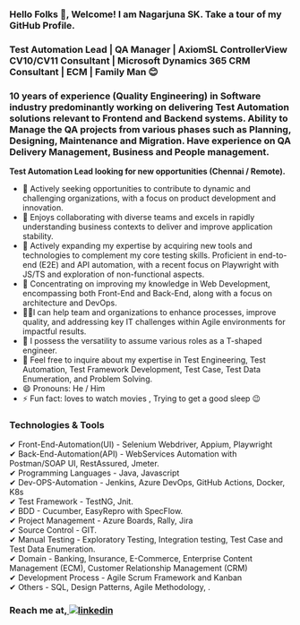 
### Hello Folks 👋, Welcome! I am Nagarjuna SK. Take a tour of my GitHub Profile.
### Test Automation Lead | QA Manager | AxiomSL ControllerView CV10/CV11 Consultant | Microsoft Dynamics 365 CRM Consultant | ECM | Family Man 😊
### 10 years of experience (Quality Engineering) in Software industry predominantly working on delivering Test Automation solutions relevant to Frontend and Backend systems. Ability to Manage the QA projects from various phases such as Planning, Designing, Maintenance and Migration. Have experience on QA Delivery Management, Business and People management.

<b>Test Automation Lead looking for new opportunities (Chennai / Remote).</b>

- 🤔 Actively seeking opportunities to contribute to dynamic and challenging organizations, with a focus on product development and innovation.
- 🌱 Enjoys collaborating with diverse teams and excels in rapidly understanding business contexts to deliver and improve application stability.
- 🌱 Actively expanding my expertise by acquiring new tools and technologies to complement my core testing skills. Proficient in end-to-end (E2E) and API automation, with a recent focus on Playwright with JS/TS and exploration of non-functional aspects.
- 🔭 Concentrating on improving my knowledge in Web Development, encompassing both Front-End and Back-End, along with a focus on architecture and DevOps.
- 🧑‍💻I can help team and organizations to enhance processes, improve quality, and addressing key IT challenges within Agile environments for impactful results.
- 🎩 I possess the versatility to assume various roles as a T-shaped engineer.
- 💬 Feel free to inquire about my expertise in Test Engineering, Test Automation, Test Framework Development, Test Case, Test Data Enumeration, and Problem Solving.
- 😄 Pronouns: He / Him 
- ⚡ Fun fact: loves to watch movies , Trying to get a good sleep :wink:  


### Technologies & Tools

✔ Front-End-Automation(UI)  - Selenium Webdriver, Appium, Playwright<br>
✔ Back-End-Automation(API)  - WebServices Automation with Postman/SOAP UI, RestAssured, Jmeter.<br>
✔ Programming Languages     - Java, Javascript<br>
✔ Dev-OPS-Automation        - Jenkins, Azure DevOps, GitHub Actions, Docker, K8s <br>
✔ Test Framework            - TestNG, Jnit.<br>
✔ BDD                       - Cucumber, EasyRepro with SpecFlow.<br>
✔ Project Management        - Azure Boards, Rally, Jira<br>
✔ Source Control            - GIT.<br>
✔ Manual Testing            - Exploratory Testing, Integration testing, Test Case and Test Data Enumeration.<br>
✔ Domain                    - Banking, Insurance, E-Commerce, Enterprise Content Management (ECM), Customer Relationship Management (CRM)<br>
✔ Development Process       - Agile Scrum Framework and Kanban<br>
✔ Others                    - SQL, Design Patterns, Agile Methodology, .<br>


### Reach me at,<a href="https://www.linkedin.com/in/nagarjunask" rel="nofollow noreferrer">  <img src="https://img.shields.io/badge/LinkedIn-0077B5?style=for-the-badge&logo=linkedin&logoColor=white" alt="linkedin"></a> &nbsp;
   










